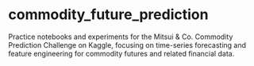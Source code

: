 # commodity_future_prediction
Practice notebooks and experiments for the Mitsui &amp; Co. Commodity Prediction Challenge on Kaggle, focusing on time-series forecasting and feature engineering for commodity futures and related financial data.

